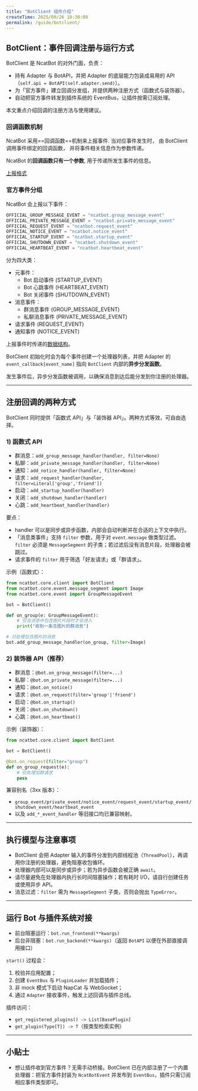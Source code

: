 ```yaml
---
title: "BotClient 组件介绍"
createTime: 2025/09/26 10:30:00
permalink: /guide/botclient/
---
```




## BotClient：事件回调注册与运行方式


BotClient 是 NcatBot 的对外门面，负责：
- 持有 Adapter 与 BotAPI，并把 Adapter 的底层能力包装成易用的 API（`self.api = BotAPI(self.adapter.send)`）。
- 为「官方事件」建立回调分发组，并提供两种注册方式（函数式与装饰器）。
- 自动把官方事件转发到插件系统的 EventBus，让插件按需订阅处理。

本文重点介绍回调的注册方法与使用建议。

### 回调函数机制

NcatBot 采用==回调函数==机制来上报事件. 当对应事件发生时， 由 BotClient 调用事件绑定的回调函数， 并将事件相关信息作为参数传递。

NcatBot 的**回调函数只有一个参数**, 用于传递所发生事件的信息。

[上报格式](../4.%20数据结构介绍/2.%20BaseMessageEvent.md)


### 官方事件分组

NcatBot 会上报以下事件：

```python
OFFICIAL_GROUP_MESSAGE_EVENT = "ncatbot.group_message_event"
OFFICIAL_PRIVATE_MESSAGE_EVENT = "ncatbot.private_message_event"
OFFICIAL_REQUEST_EVENT = "ncatbot.request_event"
OFFICIAL_NOTICE_EVENT = "ncatbot.notice_event"
OFFICIAL_STARTUP_EVENT = "ncatbot.startup_event"
OFFICIAL_SHUTDOWN_EVENT = "ncatbot.shutdown_event"
OFFICIAL_HEARTBEAT_EVENT = "ncatbot.heartbeat_event"
```

分为四大类：

- 元事件：
    - Bot 启动事件 (STARTUP_EVENT)
    - Bot 心跳事件 (HEARTBEAT_EVENT)
    - Bot 关闭事件 (SHUTDOWN_EVENT)
- 消息事件：
    - 群消息事件 (GROUP_MESSAGE_EVENT)
    - 私聊消息事件 (PRIVATE_MESSAGE_EVENT)
- 请求事件 (REQUEST_EVENT)
- 通知事件 (NOTICE_EVENT)

上报事件时传递的[数据结构](../4.%20数据结构介绍/2.%20BaseMessageEvent.md)。

BotClient 初始化时会为每个事件创建一个处理器列表，并把 Adapter 的 `event_callback[event_name]` 指向 `BotClient` 内部的**异步分发函数**。

发生事件后，异步分发函数被调用，以确保消息到达后能分发到你注册的处理器。

---

## 注册回调的两种方式

BotClient 同时提供「函数式 API」与「装饰器 API」。两种方式等效，可自由选择。

### 1) 函数式 API

- 群消息：`add_group_message_handler(handler, filter=None)`
- 私聊：`add_private_message_handler(handler, filter=None)`
- 通知：`add_notice_handler(handler, filter=None)`
- 请求：`add_request_handler(handler, filter=Literal['group','friend'])`
- 启动：`add_startup_handler(handler)`
- 关闭：`add_shutdown_handler(handler)`
- 心跳：`add_heartbeat_handler(handler)`

要点：
- handler 可以是同步或异步函数，内部会自动判断并在合适的上下文中执行。
- 「消息类事件」支持 `filter` 参数，用于对 `event.message` 做类型过滤。`filter` 必须是 `MessageSegment` 的子类；若过滤后没有消息片段，处理器会被跳过。
- 请求事件的 `filter` 用于筛选「好友请求」或「群请求」。

示例（函数式）：

```python
from ncatbot.core.client import BotClient
from ncatbot.core.event.message_segment import Image
from ncatbot.core.event import GroupMessageEvent

bot = BotClient()

def on_group(e: GroupMessageEvent):
    # 仅当消息中包含图片片段时才会进入
    print("收到一条含图片的群消息")

# 只处理包含图片的消息
bot.add_group_message_handler(on_group, filter=Image)
```

### 2) 装饰器 API（推荐）

- 群消息：`@bot.on_group_message(filter=...)`
- 私聊：`@bot.on_private_message(filter=...)`
- 通知：`@bot.on_notice()`
- 请求：`@bot.on_request(filter='group'|'friend')`
- 启动：`@bot.on_startup()`
- 关闭：`@bot.on_shutdown()`
- 心跳：`@bot.on_heartbeat()`

示例（装饰器）：

```python
from ncatbot.core.client import BotClient

bot = BotClient()

@bot.on_request(filter="group")
def on_group_request(e):
    # 仅处理加群请求
    pass
```

兼容别名（3xx 版本）：
- `group_event/private_event/notice_event/request_event/startup_event/shutdown_event/heartbeat_event`
- 以及 `add_*_event_handler` 等旧接口均已兼容映射。

---

## 执行模型与注意事项

- BotClient 会把 Adapter 输入的事件分发到内部线程池（`ThreadPool`），再调用你注册的处理器，避免阻塞收包循环。
- 处理器内部可以是同步或异步；若为异步函数会被正确 `await`。
- 请尽量避免在处理器内执行长时间阻塞操作；若有耗时 I/O，请自行创建任务或使用异步 API。
- 消息过滤：`filter` 需为 `MessageSegment` 子类，否则会抛出 `TypeError`。

---

## 运行 Bot 与插件系统对接

- 前台阻塞运行：`bot.run_frontend(**kwargs)`
- 后台非阻塞：`bot.run_backend(**kwargs)`（返回 `BotAPI` 以便在外部直接调用接口）

`start()` 过程会：
1) 校验并应用配置；
2) 创建 `EventBus` 与 `PluginLoader` 并加载插件；
3) 非 mock 模式下启动 NapCat 与 WebSocket；
4) 通过 `Adapter` 接收事件，触发上述回调与插件总线。

插件访问：
- `get_registered_plugins() -> List[BasePlugin]`
- `get_plugin(Type[T]) -> T`（按类型检索实例）

---

## 小贴士

- 想让插件收到官方事件？无需手动桥接。BotClient 已在内部注册了一个内置处理器：把官方事件封装为 `NcatBotEvent` 并发布到 `EventBus`，插件只需订阅相应事件类型即可。
